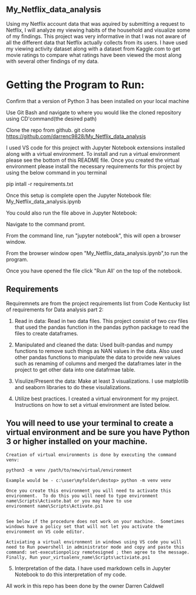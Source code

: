 
## My_Netflix_data_analysis
Using my Netflix account data that was aquired by submitting a request to Netflix, I will analyze my viewing habits of the household and visualize some of my findings.  This project was very informative in that I was not aware of all the different data that Netflix actually collects from its users.  I have used my viewing activity dataset along with a dataset from Kaggle.com to get movie ratings to compare what ratings have been viewed the most along with several other findings of my data.



# Getting the Program to Run:

Confirm that a version of Python 3 has been installed on your local machine

Use Git Bash and navigate to where you would like the cloned repository using CD'command(the desired path)

Clone the repo from github.  git clone https://github.com/darrenc9828/My_Netflix_data_analysis

I used VS code for this project with Jupyter Notebook extensions installed along with a virtual environment.  To install and run a virtual environment please see the bottom of this README file.  Once you created the virtual environment please install the necessary requirements for this project by using the below command in you terminal

pip intall -r requirements.txt

Once this setup is complete open the Jupyter Notebook file: My_Netflix_data_analysis.ipynb

You could also run the file above in Jupyter Notebook:

Navigate to the command promt. 

From the command line, run "jupyter notebook", this will open a browser window.

From the browser window open "My_Netflix_data_analysis.ipynb",to run the program.

Once you have opened the file click "Run All' on the top of the notebook.

## Requirements

Requiremnets are from the project requirements list from Code Kentucky list of requirements for Data analysis part 2:

1. Read in data: Read in two data files. This project consist of two csv files that used the pandas function in the pandas python package to   read the files to create dataframes.

2. Manipulated and cleaned the data: Used built-pandas and numpy functions to remove such things as NAN values in the data. Also used other pandas functions to manipulate the data to provide new values such as renaming of columns and merged the dataframes later in the project to get other data into one datafrmae table.

3. Visulize/Present the data: Make at least 3 visualizations. I use matplotlib and seaborn libraries to do these visulalizations. 

4. Utilize best practices.  I created a virtual environment for my project.  Instructions on how to set a virtual environment are listed below.

## You will need to use your terminal to create a virtual environment and be sure you have Python 3 or higher installed on your machine.
    Creation of virtual environments is done by executing the command venv:

    python3 -m venv /path/to/new/virtual/environment

    Example would be - c:\user\myfolder\destop> python -m venv venv

    Once you create this environment you will need to activate this environment.  To do this you will need to type environment name\Scripts\Activate.bat or you may have to use 
    environment name\Scripts\Activate.ps1
    

    See below if the procedure does not work on your machine.  Sometimes windows have a policy set that will not let you activate the environment on VS code editor. 

    Activiating a virtual environment in windows using VS code you will need to Run powershell in administrator mode and copy and paste this command: set-executionpolicy remotesigned ; then agree to the message.  Finally, Run your_virtualenv_name\Scripts\activiate.ps1

5. Interpretation of the data. I have used markdown cells in Jupyter Notebook to do this interpretation of my code.

All work in this repo has been done by the owner Darren Caldwell 